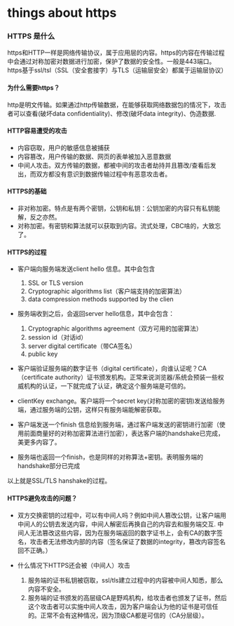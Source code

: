 # things about https

### HTTPS 是什么
https和HTTP一样是网络传输协议，属于应用层的内容。https的内容在传输过程中会通过对称加密对数据进行加密，保护了数据的安全性。一般是443端口。
https基于ssl/tsl（SSL（安全套接字）与TLS（运输层安全）都属于运输层协议）

#### 为什么需要https？
http是明文传输。如果通过http传输数据，在能够获取网络数据包的情况下，攻击者可以查看(破坏data confidentiality)、修改(破坏data integrity)、伪造数据.

#### HTTP容易遭受的攻击
- 内容窃取，用户的敏感信息被捕获
- 内容篡改，用户传输的数据、网页的表单被加入恶意数据
- 中间人攻击。双方传输的数据，都被中间的攻击者劫持并且篡改/查看后发出，而双方都没有意识到数据传输过程中有恶意攻击者。

#### HTTPS的基础
- 非对称加密。特点是有两个密钥，公钥和私钥：公钥加密的内容只有私钥能解，反之亦然。
- 对称加密。有密钥和算法就可以获取到内容。流式处理，CBC啥的，大致忘了。

#### HTTPS的过程
- 客户端向服务端发送client hello 信息。其中会包含
	1. SSL or TLS version
	2. Cryptographic algorithms list（客户端支持的加密算法）
	3. data compression methods supported by the clien
- 服务端收到之后，会返回server hello信息，其中会包含：
	1. Cryptographic algorithms agreement（双方可用的加密算法）
	2. session id（对话id）
	3. server digital certificate（带CA签名）
	4. public key
- 客户端验证服务端的数字证书（digital certificate），向谁认证呢？CA（certificate authority）证书颁发机构。正常来说浏览器/系统会预装一些权威机构的认证，一下就完成了认证，确定这个服务端是可信的。

- clientKey exchange。客户端将一个secret key(对称加密的密钥)发送给服务端，通过服务端的公钥，这样只有服务端能解密获取。
- 客户端发送一个finish 信息给到服务端，通过客户端发送的密钥进行加密（使用前面商量好的对称加密算法进行加密），表达客户端的handshake已完成，美更多内容了。
- 服务端也返回一个finish，也是同样的对称算法+密钥。表明服务端的handshake部分已完成

以上就是SSL/TLS hanshake的过程。

#### HTTPS避免攻击的问题？
- 双方交换密钥的过程中，可以有中间人吗？例如中间人篡改公钥，让客户端用中间人的公钥去发送内容，中间人解密后再换自己的内容去和服务端交互.
中间人无法篡改这些内容，因为在服务端返回的数字证书上，会有CA的数字签名，攻击者无法修改内部的内容（签名保证了数据的integrity，篡改内容签名回不正确。）

- 什么情况下HTTPS还会被（中间人）攻击
	1. 服务端的证书私钥被窃取，ssl/tls建立过程中的内容被中间人知悉，那么内容不安全。
	2. 服务端的证书颁发的高层级CA是野鸡机构，给攻击者也颁发了证书，然后这个攻击者可以实施中间人攻击，因为客户端会认为他的证书是可信任的。正常不会有这种情况，因为顶级CA都是可信的（CA分层级）。
